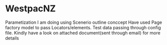 # WestpacNZ
Parametization I am doing using Scenerio outline conccept
Have used Page factory model to pass Locators/elements.
Test data passing through config file.
Kindly have a look on attached document(sent through email) for more details 
